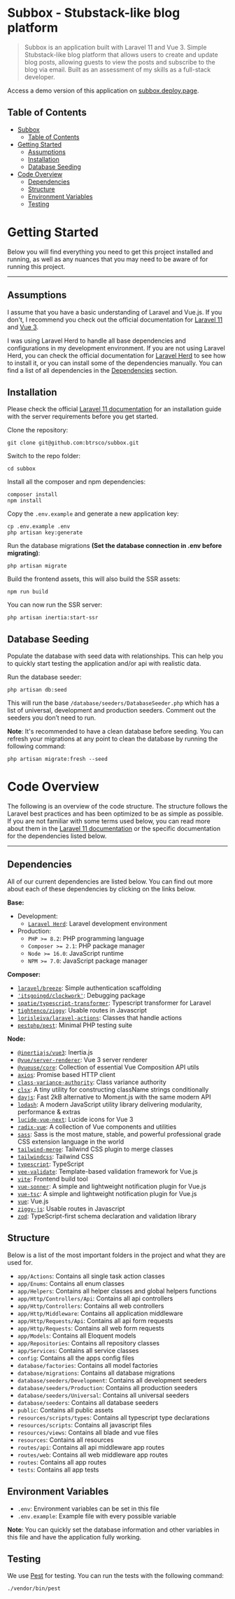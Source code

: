 # Subbox - Stubstack-like blog platform

> Subbox is an application built with Laravel 11 and Vue 3.
> Simple Stubstack-like blog platform that allows users to create and update blog posts, allowing guests to view the posts and subscribe to the blog via email.
> Built as an assessment of my skills as a full-stack developer.

Access a demo version of this application on [subbox.deploy.page](https://subbox.deploy.page).

## Table of Contents

<!-- TOC -->
* [Subbox](#subbox)
  * [Table of Contents](#table-of-contents)
* [Getting Started](#getting-started)
  * [Assumptions](#assumptions)
  * [Installation](#installation)
  * [Database Seeding](#database-seeding)
* [Code Overview](#code-overview)
  * [Dependencies](#dependencies)
  * [Structure](#structure)
  * [Environment Variables](#environment-variables)
  * [Testing](#testing)
<!-- TOC -->

# Getting Started

Below you will find everything you need to get this project installed and
running, as well as any nuances that you may need to be aware of for running
this project.

---

## Assumptions

I assume that you have a basic understanding of Laravel and Vue.js. If you
don't, I recommend you check out the official documentation for
[Laravel 11](laravel-docs) and [Vue 3](vue-docs).

I was using Laravel Herd to handle all base dependencies and configurations 
in my development environment. If you are not using Laravel Herd, you can 
check the official documentation for [Laravel Herd](herd-docs) to see how 
to install it, or you can install some of the dependencies manually. You 
can find a list of all dependencies in the [Dependencies](#dependencies) 
section.

## Installation

Please check the official
[Laravel 11 documentation](laravel-docs) for an installation
guide with the server requirements before you get started.

Clone the repository:

```shell
git clone git@github.com:btrsco/subbox.git
```

Switch to the repo folder:

```shell
cd subbox
```

Install all the composer and npm dependencies:

```shell
composer install
npm install
```

Copy the `.env.example` and generate a new application key:

```shell
cp .env.example .env
php artisan key:generate
```

Run the database migrations **(Set the database connection in .env before
migrating)**:

```shell
php artisan migrate
```

Build the frontend assets, this will also build the SSR assets:

```shell
npm run build
```

You can now run the SSR server:

```shell
php artisan inertia:start-ssr
```

## Database Seeding

Populate the database with seed data with relationships. This can help you to
quickly start testing the application and/or api with realistic data.

Run the database seeder:

```shell
php artisan db:seed
```

This will run the base `/database/seeders/DatabaseSeeder.php` which has a list
of universal, development and production seeders. Comment out the seeders you
don’t need to run.

**Note**: It's recommended to have a clean database before seeding. You can
refresh your migrations at any point to clean the database by running the
following command:

```shell
php artisan migrate:fresh --seed
```

# Code Overview

The following is an overview of the code structure. The structure follows the
Laravel best practices and has been optimized to be as simple as possible. If
you are not familiar with some terms used below, you can read more about them
in the [Laravel 11 documentation](laravel-docs) or the
specific documentation for the dependencies listed below.

---

## Dependencies

All of our current dependencies are listed below. You can find out more about
each of these dependencies by clicking on the links below.

**Base:**

- Development:
  - [`Laravel Herd`](herd-docs): Laravel development environment
- Production:
  - `PHP >= 8.2`: PHP programming language
  - `Composer >= 2.1`: PHP package manager
  - `Node >= 16.0`: JavaScript runtime
  - `NPM >= 7.0`: JavaScript package manager

**Composer:**

- [`laravel/breeze`](https://laravel.com/docs/11.x/starter-kits#laravel-breeze): Simple authentication scaffolding
- [`'itsgoingd/clockwork'`](https://github.com/itsgoingd/clockwork): Debugging package
- [`spatie/typescript-transformer`](https://spatie.be/docs/typescript-transformer/v2/introduction): Typescript transformer for Laravel
- [`tightenco/ziggy`](ziggy-docs): Usable routes in Javascript
- [`lorisleiva/laravel-actions`](https://laravelactions.com/): Classes that handle actions
- [`pestphp/pest`](pest-docs): Minimal PHP testing suite

**Node:**
- [`@inertiajs/vue3`](https://inertiajs.com/): Inertia.js
- [`@vue/server-renderer`](https://v3.vuejs.org/guide/ssr/introduction.html): Vue 3 server renderer
- [`@vueuse/core`](https://vueuse.org/): Collection of essential Vue Composition API utils
- [`axios`](https://axios-http.com/docs/intro): Promise based HTTP client
- [`class-variance-authority`](https://www.npmjs.com/package/class-variance-authority): Class variance authority
- [`clsx`](https://www.npmjs.com/package/clsx): A tiny utility for constructing className strings conditionally
- [`dayjs`](https://day.js.org/): Fast 2kB alternative to Moment.js with the same modern API
- [`lodash`](https://lodash.com/): A modern JavaScript utility library delivering modularity, performance & extras
- [`lucide-vue-next`](https://www.npmjs.com/package/lucide-vue-next): Lucide icons for Vue 3
- [`radix-vue`](https://www.npmjs.com/package/radix-vue): A collection of Vue components and utilities
- [`sass`](https://sass-lang.com/): Sass is the most mature, stable, and powerful professional grade CSS extension language in the world
- [`tailwind-merge`](https://www.npmjs.com/package/tailwind-merge): Tailwind CSS plugin to merge classes
- [`tailwindcss`](https://tailwindcss.com/): Tailwind CSS
- [`typescript`](https://www.typescriptlang.org/): TypeScript
- [`vee-validate`](https://vee-validate.logaretm.com/v4/): Template-based validation framework for Vue.js
- [`vite`](https://vitejs.dev/): Frontend build tool
- [`vue-sonner`](https://www.npmjs.com/package/vue-sonner): A simple and lightweight notification plugin for Vue.js
- [`vue-tsc`](https://www.npmjs.com/package/vue-tsc): A simple and lightweight notification plugin for Vue.js
- [`vue`](https://vuejs.org/): Vue.js
- [`ziggy-js`](ziggy-docs): Usable routes in Javascript
- [`zod`](https://www.npmjs.com/package/zod): TypeScript-first schema declaration and validation library

## Structure

Below is a list of the most important folders in the project and what they are
used for.

- `app/Actions`: Contains all single task action classes
- `app/Enums`: Contains all enum classes
- `app/Helpers`: Contains all helper classes and global helpers functions
- `app/Http/Controllers/Api`: Contains all api controllers
- `app/Http/Controllers`: Contains all web controllers
- `app/Http/Middleware`: Contains all application middleware
- `app/Http/Requests/Api`: Contains all api form requests
- `app/Http/Requests`: Contains all web form requests
- `app/Models`: Contains all Eloquent models
- `app/Repositories`: Contains all repository classes
- `app/Services`: Contains all service classes
- `config`: Contains all the apps config files
- `database/factories`: Contains all model factories
- `database/migrations`: Contains all database migrations
- `database/seeders/Development`: Contains all development seeders
- `database/seeders/Production`: Contains all production seeders
- `database/seeders/Universal`: Contains all universal seeders
- `database/seeders`: Contains all database seeders
- `public`: Contains all public assets
- `resources/scripts/types`: Contains all typescript type declarations
- `resources/scripts`: Contains all javascript files
- `resources/views`: Contains all blade and vue files
- `resources`: Contains all resources
- `routes/api`: Contains all api middleware app routes
- `routes/web`: Contains all web middleware app routes
- `routes`: Contains all app routes
- `tests`: Contains all app tests

## Environment Variables

- `.env`: Environment variables can be set in this file
- `.env.example`: Example file with every possible variable

**Note**: You can quickly set the database information and other variables in
this file and have the application fully working.

## Testing

We use [Pest](pest-docs) for testing. You can run the tests with the following command:

```shell
./vendor/bin/pest
```

[laravel-docs]: https://laravel.com/docs/11.x
[vue-docs]: https://v3.vuejs.org/guide/introduction.html
[herd-docs]: https://herd.laravel.com/docs/1/getting-started/installation
[pest-docs]: https://pestphp.com/docs/installation
[ziggy-docs]: https://github.com/tighten/ziggy
